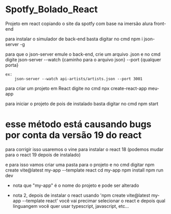 # Spotfy_Bolado_React
 Projeto em react copiando o site da spotfy com base na imersão alura front-end


 para instalar o simulador de back-end basta digitar no cmd
    npm i json-server -g

para que o json-server emule o back-end, crie um arquivo .json e no cmd digite
    json-server --watch {caminho para o arquivo json} --port {qualquer porta}
    
    ex:
        json-server --watch api-artists/artists.json --port 3001

para criar um projeto em React digite no cmd
    npx create-react-app meu-app

para iniciar o projeto de pois de instalado basta digitar no cmd
    npm start

# esse método está causando bugs por conta da versão 19 do react
para corrigir isso usaremos o vine para instalar o react 18
    (podemos mudar para o react 19 depois de instalado)

e para isso vamos criar uma pasta para o projeto
    e no cmd digitar
        npm create vite@latest my-app --template react
        cd my-app
        npm install
        npm run dev

* nota que "my-app" é o nome do projeto e pode ser alterado

* nota 2, depois de instalar o react usando 'npm create vite@latest my-app --template react'
    você vai precimar selecionar o react e depois qual linguangem você quer usar typescript, javascript, etc...